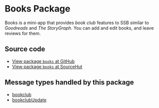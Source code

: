 # Books Package

Books is a mini-app that provides _book club_ features to SSB similar to _Goodreads_ and _The StoryGraph_. You can add and edit books, and leave reviews for them.

## Source code
* [View package `books` at GitHub](https://github.com/soapdog/patchfox/blob/master/ui/packages/books) 
* [View package `books` at SourceHut](https://git.sr.ht/~soapdog/patchfox/tree/master/item/ui/packages/books)


## Message types handled by this package

* [bookclub](/message_types/bookclub)
* [bookclubUpdate](/message_types/bookclubUpdate)
